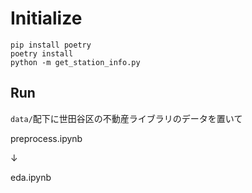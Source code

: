 # Initialize
```
pip install poetry
poetry install
python -m get_station_info.py
```

## Run
`data/`配下に世田谷区の不動産ライブラリのデータを置いて

preprocess.ipynb

↓

eda.ipynb
